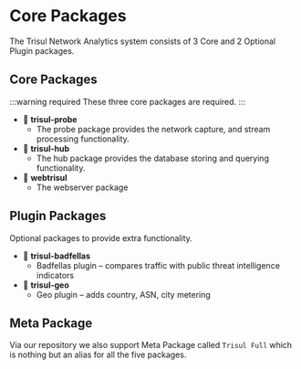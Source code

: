 # Core Packages 


The Trisul Network Analytics system consists of 3 Core and 2 Optional Plugin packages.

## Core Packages

:::warning required
These three core packages are required.
:::

- :ticket: **trisul-probe**
  - The probe package provides the network capture, and stream processing functionality. 
- :ticket: **trisul-hub**
  - The hub package provides the database storing and querying functionality.
- :ticket: **webtrisul**
  - The webserver package 

## Plugin Packages

Optional packages to provide extra functionality.

- :electric_plug: **trisul-badfellas** 
  - Badfellas plugin – compares traffic with public threat intelligence indicators
- :electric_plug: **trisul-geo**
  -  Geo plugin – adds country, ASN, city metering


## Meta Package

Via our repository we also support Meta Package called `Trisul Full` which is nothing but an alias for all the five packages.

